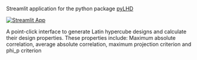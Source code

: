 Streamlit application for the python package [pyLHD](https://github.com/toledo60/pyLHD)

[![Streamlit App](https://static.streamlit.io/badges/streamlit_badge_black_white.svg)](https://share.streamlit.io/toledo60/pylhd-streamlit/main/app.py)

A point-click interface to generate Latin hypercube designs and calculate their design properties. These properties include: Maximum absolute correlation, average absolute correlation, maximum projection criterion and phi_p criterion
